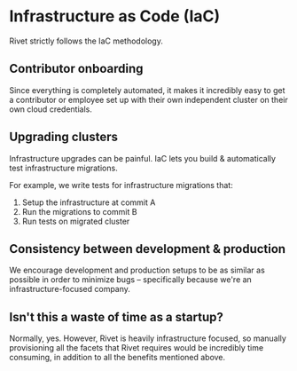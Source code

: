 # Infrastructure as Code (IaC)

Rivet strictly follows the IaC methodology.

## Contributor onboarding

Since everything is completely automated, it makes it incredibly easy to get a contributor or employee set up with their own independent cluster on their own cloud credentials.

## Upgrading clusters

Infrastructure upgrades can be painful. IaC lets you build & automatically test infrastructure migrations.

For example, we write tests for infrastructure migrations that:

1. Setup the infrastructure at commit A
2. Run the migrations to commit B
3. Run tests on migrated cluster

## Consistency between development & production

We encourage development and production setups to be as similar as possible in order to minimize bugs – specifically because we're an infrastructure-focused company.

## Isn't this a waste of time as a startup?

Normally, yes. However, Rivet is heavily infrastructure focused, so manually provisioning all the facets that Rivet requires would be incredibly time consuming, in addition to all the benefits mentioned above.
